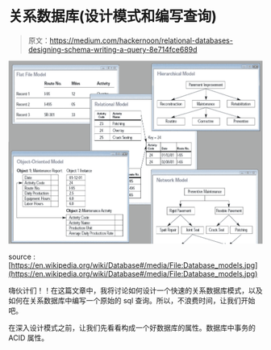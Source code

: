 # 关系数据库(设计模式和编写查询)

> 原文：<https://medium.com/hackernoon/relational-databases-designing-schema-writing-a-query-8e714fce689d>

![](img/7a323be82e1dc7934fefc969837ed9a7.png)

source : [https://en.wikipedia.org/wiki/Database#/media/File:Database_models.jpg](https://en.wikipedia.org/wiki/Database#/media/File:Database_models.jpg)

嗨伙计们！！在这篇文章中，我将讨论如何设计一个快速的关系数据库模式，以及如何在关系数据库中编写一个原始的 sql 查询。所以，不浪费时间，让我们开始吧。

在深入设计模式之前，让我们先看看构成一个好数据库的属性。数据库中事务的 ACID 属性。